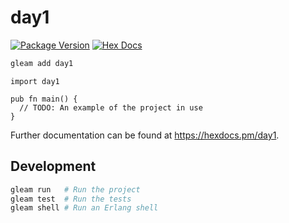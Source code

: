 # day1

[![Package Version](https://img.shields.io/hexpm/v/day1)](https://hex.pm/packages/day1)
[![Hex Docs](https://img.shields.io/badge/hex-docs-ffaff3)](https://hexdocs.pm/day1/)

```sh
gleam add day1
```
```gleam
import day1

pub fn main() {
  // TODO: An example of the project in use
}
```

Further documentation can be found at <https://hexdocs.pm/day1>.

## Development

```sh
gleam run   # Run the project
gleam test  # Run the tests
gleam shell # Run an Erlang shell
```
